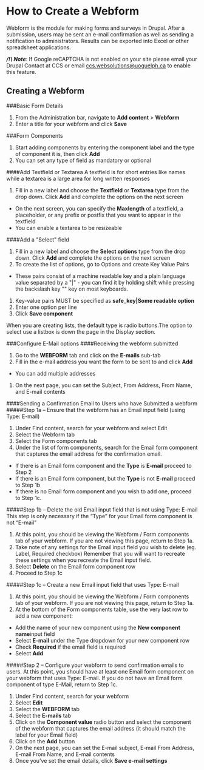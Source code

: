 # How to Create a Webform
Webform is the module for making forms and surveys in Drupal. 
After a submission, users may be sent an e-mail confirmation as well as sending a notification to administrators.
Results can be exported into Excel or other spreadsheet applications.

**_/!\ Note_**: If Google reCAPTCHA is not enabled on your site please email your Drupal Contact at CCS or email ccs.websolutions@uoguelph.ca to enable this feature.

## Creating a Webform
###Basic Form Details
1. From the Administration bar, navigate to **Add content** > **Webform** 
1. Enter a title for your webform and click **Save**

###Form Components
1. Start adding components by entering the component label and the type of component it is, then click **Add**
1. You can set any type of field as mandatory or optional

####Add Textfield or Textarea
A textfield is for short entries like names while a textarea is a large area for long written responses

1. Fill in a new label and choose the **Textfield** or **Textarea** type from the drop down. Click **Add** and complete the options on the next screen
  - On the next screen, you can specify the **Maxlength** of a textfield, a placeholder, or any prefix or postfix that you want to appear in the textfield
  - You can enable a textarea to be resizeable

####Add a "Select" field
1. Fill in a new label and choose the **Select options** type from the drop down. Click **Add** and complete the options on the next screen
1. To create the list of options, go to Options and create Key Value Pairs
  - These pairs consist of a machine readable key and a plain language value separated by a "|" - you can find it by holding shift while pressing the backslash key "\" key on most keyboards.
1. Key-value pairs MUST be specified as **safe_key|Some readable option**
1. Enter one option per line
1. Click **Save component**

When you are creating lists, the default type is radio buttons.The option to select use a listbox is down the page in the Display section.
 
###Configure E-Mail options
####Receiving the webform submitted
1. Go to the **WEBFORM** tab and click on the **E-mails** sub-tab
1. Fill in the e-mail address you want the form to be sent to and click **Add**
  - You can add multiple addresses
1. On the next page, you can set the Subject, From Address, From Name, and E-mail contents

####Sending a Confirmation Email to Users who have Submitted a webform
#####Step 1a – Ensure that the webform has an Email input field (using Type: E-mail)
1. Under Find content, search for your webform and select Edit
1. Select the Webform tab
1. Select the Form components tab
1. Under the list of form components, search for the Email form component that captures the email address for the confirmation email.
  - If there is an Email form component and the **Type** is **E-mail** proceed to Step 2
  - If there is an Email form component, but the **Type** is not **E-mail** proceed to Step 1b
  - If there is no Email form component and you wish to add one, proceed to Step 1c.

#####Step 1b – Delete the old Email input field that is not using Type: E-mail
This step is only necessary if the “Type” for your Email form component is not “E-mail”

1. At this point, you should be viewing the Webform / Form components tab of your webform. If you are not viewing this page, return to Step 1a.
1. Take note of any settings for the Email input field you wish to delete (eg. Label, Required checkbox) Remember that you will want to recreate these settings when you recreate the Email input field.
1. Select **Delete** on the Email form component row
1. Proceed to Step 1c

#####Step 1c – Create a new Email input field that uses Type: E-mail
1. At this point, you should be viewing the Webform / Form components tab of your webform. If you are not viewing this page, return to Step 1a.
1. At the bottom of the Form components table, use the very last row to add a new component:
  - Add the name of your new component using the **New component name**input field
  - Select **E-mail** under the Type dropdown for your new component row
  - Check **Required** if the email field is required
  - Select **Add**

#####Step 2 – Configure your webform to send confirmation emails to users.
At this point, you should have at least one Email form component on your webform that uses Type: E-mail. If you do not have an Email form component of type E-Mail, return to Step 1c.

1. Under Find content, search for your webform
1. Select **Edit**
1. Select the **WEBFORM** tab
1. Select the **E-mails** tab
1. Click on the **Component value** radio button and select the component of the webform that captures the email address (it should match the label for your Email field)
1. Click on the **Add** button
1. On the next page, you can set the E-mail subject, E-mail From Address, E-mail From Name, and E-mail contents
1. Once you’ve set the email details, click **Save e-mail settings**
